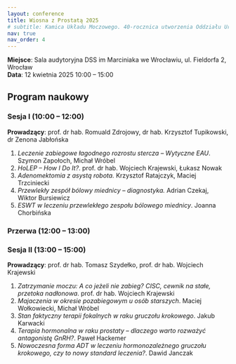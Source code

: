```yaml
---
layout: conference
title: Wiosna z Prostatą 2025
# subtitle: Kamica Układu Moczowego. 40-rocznica utworzenia Oddziału Urologii Wojewódzkiego Szpitala Specjalistycznego we Wrocławiu.
nav: true
nav_order: 4
---
```

**Miejsce**: Sala audytoryjna DSS im Marciniaka we Wrocławiu, ul. Fieldorfa 2, Wrocław <br/>
**Data**: 12 kwietnia 2025 10:00 – 15:00

## Program naukowy
### Sesja I (10:00 – 12:00)

**Prowadzący**: prof. dr hab. Romuald Zdrojowy, dr hab. Krzysztof Tupikowski, dr Zenona
Jabłońska
1. *Leczenie zabiegowe łagodnego rozrostu stercza – Wytyczne EAU*. Szymon Zapołoch, Michał Wróbel
2. *HoLEP – How I Do It?*. prof. dr hab. Wojciech Krajewski, Łukasz Nowak
3. *Adenomektomia z asystą robota.* Krzysztof Ratajczyk, Maciej Trzciniecki
4. *Przewlekły zespół bólowy miednicy – diagnostyka.* Adrian Czekaj, Wiktor Bursiewicz
5. *ESWT w leczeniu przewlekłego zespołu bólowego miednicy*. Joanna Chorbińska

### Przerwa (12:00 – 13:00)

### Sesja II (13:00 – 15:00)
**Prowadzący**: prof. dr hab. Tomasz Szydełko, prof. dr hab. Wojciech Krajewski
1. *Zatrzymanie moczu: A co jeżeli nie zabieg? CISC, cewnik na stałe, przetoka nadłonowa*.  prof. dr hab. Wojciech Krajewski
2. *Majaczenia w okresie pozabiegowym u osób starszych*. Maciej Wołkowiecki, Michał Wróbel
3. *Stan faktyczny terapii fokalnych w raku gruczołu krokowego*. Jakub Karwacki
4. *Terapia hormonalna w raku prostaty – dlaczego warto rozważyć antagonistę GnRH?*. Paweł Hackemer
5. *Nowoczesna forma ADT w leczeniu hormonozależnego gruczołu krokowego, czy to nowy standard leczenia?*. Dawid Janczak